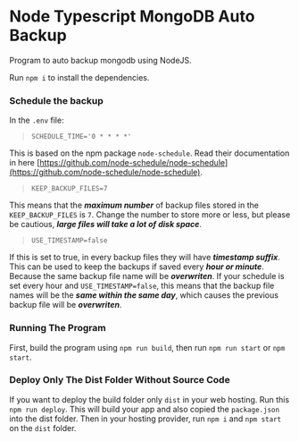 # Node Typescript MongoDB Auto Backup

Program to auto backup mongodb using NodeJS.

Run `npm i` to install the dependencies.

### Schedule the backup

In the `.env` file:

> `SCHEDULE_TIME='0 * * * *'`

This is based on the npm package `node-schedule`. Read their documentation in here [https://github.com/node-schedule/node-schedule](https://github.com/node-schedule/node-schedule).

> `KEEP_BACKUP_FILES=7` 

This means that the ***maximum number*** of backup files stored in the `KEEP_BACKUP_FILES` is `7`. Change the number to store more or less, but please be cautious, ***large files will take a lot of disk space***.

> `USE_TIMESTAMP=false` 

If this is set to true, in every backup files they will have ***timestamp suffix***. This can be used to keep the backups if saved every ***hour or minute***. Because the same backup file name will be ***overwriten***. If your schedule is set every hour and `USE_TIMESTAMP=false`, this means that the backup file names will be the ***same within the same day***, which causes the previous backup file will be ***overwriten***.

### Running The Program

First, build the program using `npm run build`, then run `npm run start` or `npm start`.

### Deploy Only The Dist Folder Without Source Code

If you want to deploy the build folder only `dist` in your web hosting. Run this `npm run deploy`. This will build your app and also copied the `package.json` into the dist folder. Then in your hosting provider, run `npm i` and `npm start` on the `dist` folder.